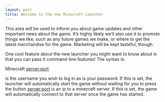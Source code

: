```yaml
---
layout: post
title: Welcome to the new Minecraft Launcher
---
```

This area will be used to inform you about game updates and other important news about the game. It’s highly likely we’ll also use it to promote things we like, such as any future games we make, or where to get the latest merchandise for the game. Marketing will be kept tasteful, though.

One cool feature about the new launcher you might want to know about is that you can pass it command-line features! The syntax is:

Minecraft <username> <password> <server:port>

<username> is the username you wish to log in as
<password> is your password. If this is set, the launcher will automatically start the game without waiting for you to press the button
<server:port> is an ip to a minecraft server. If this is set, the game will automatically connect to that server once the game has started.
